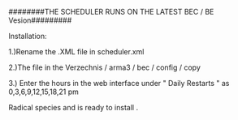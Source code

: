 ﻿########THE SCHEDULER RUNS ON THE LATEST BEC / BE Vesion#########

Installation:


1.)Rename the .XML file in scheduler.xml

2.)The file in the Verzechnis / arma3 / bec / config / copy 

3.) Enter the hours in the web interface under " Daily Restarts " as 0,3,6,9,12,15,18,21 pm



Radical species and is ready to install .
